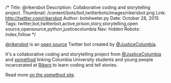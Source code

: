 /*
Title: @rikersbot
Description: Collaborative coding and storytelling project.
Thumbnail: /content/bots/bot,twitterbots/images/rikersbot.png
Link: http://twitter.com/rikersbot
Author: botsheeter.py
Date: October 28, 2015
Tags: twitter,bot,twitterbot,active,prison,story,storytelling,open source,opensource,python,justicecolumbia
Nav: hidden
Robots: index,follow
*/

[@rikersbot](https://twitter.com/rikersbot) is an [open source](https://github.com/xpmethod/rikersbot) Twitter bot created by [@JusticeColumbia](https://twitter.com/JusticeColumbia). 

It's a collaborative coding and storytelling project from [@JusticeColumbia](https://twitter.com/rikersbot) and [xpmethod](http://xpmethod.plaintext.in/) linking Columbia University students and young people incarcerated at [Rikers](https://en.wikipedia.org/wiki/Rikers_Island) to learn coding and tell stories.


Read more [on the xpmethod site](http://xpmethod.plaintext.in/public-discourse/rikersbot.html).
